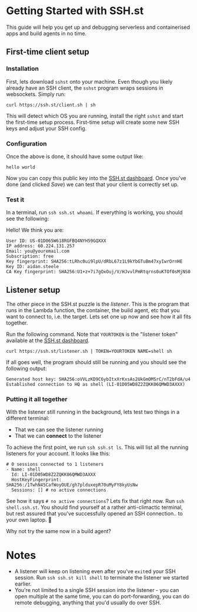 # Getting Started with SSH.st

This guide will help you get up and debugging serverless and containerised apps
and build agents in no time.

## First-time client setup

### Installation

First, lets download `sshst` onto your machine. Even though you likely
already have an SSH client, the `sshst` program wraps sessions in
websockets. Simply run:

```
curl https://ssh.st/client.sh | sh
```

This will detect which OS you are running, install the right `sshst` and
start the first-time setup process. First-time setup will create some new
SSH keys and adjust your SSH config.

### Configuration

Once the above is done, it should have some output like:

```
hello world
```

Now you can copy this public key into the [SSH.st dashboard](/user/dashboard).
Once you've done (and clicked _Save_) we can test that your client is correctly
set up.

### Test it

In a terminal, run `ssh ssh.st whoami`. If everything is working, you should
see the following:

Hello! We think you are:

```
User ID: US-01D065W618RGFBQ4NYH59GQXXX
IP address: 60.224.131.257
Email: you@youremail.com
Subscription: free
Key fingerprint: SHA256:tLRhc0ui9lpU/dRbL67z1L9kYbGTuBm47xyIwrOrnHE
Key ID: aidan.steele
CA Key fingerprint: SHA256:U1+z+7i7gOxOuj/V/HJvvlPmRtqrns0uKTOf0sMjNS0
```

## Listener setup

The other piece in the SSH.st puzzle is the _listener_. This is the program
that runs in the Lambda function, the container, the build agent, etc that you
want to connect to, i.e. the target. Lets set one up now and see how it all
fits together.

Run the following command. Note that `YOURTOKEN` is the "listener token" available
at the [SSH.st dashboard](/user/dashboard).

```
curl https://ssh.st/listener.sh | TOKEN=YOURTOKEN NAME=shell sh
```

If all goes well, the program should still be running and you should see the
following output:

```
Generated host key: SHA256:oVVLzKD9C6ybItxXrKxsAs2UkGmOMSrC/nT2bFdA/u4
Established connection to HQ as shell (LI-01D05WD8Z2ZQKK06QMWD3AXXX)
```

### Putting it all together

With the listener still running in the background, lets test two things in
a different terminal:

* That we can see the listener running
* That we can **connect** to the listener

To achieve the first point, we run `ssh ssh.st ls`. This will list all
the running listeners for your account. It looks like this:

```
# 0 sessions connected to 1 listeners
- Name: shell
  Id: LI-01D05WD8Z2ZQKK06QMWD3AXXX
  HostKeyFingerprint: SHA256:/1TwhN45CafWoyOUE/gh7plduxepR70uMyFY8kyUsNw
  Sessions: [] # no active connections
```

See how it says `# no active connections`? Lets fix that right now. Run
`ssh shell.ssh.st`. You should find yourself at a rather anti-climactic
terminal, but rest assured that you've successfully opened an SSH connection..
to your own laptop. 💯

Why not try the same now in a build agent?

# Notes

* A listener will keep on listening even after you've `exit`ed your SSH
  session. Run `ssh ssh.st kill shell` to terminate the listener we started
  earlier.
* You're not limited to a single SSH session into the listener - you can open
  multiple at the same time, you can do port-forwarding, you can do remote
  debugging, anything that you'd usually do over SSH.
